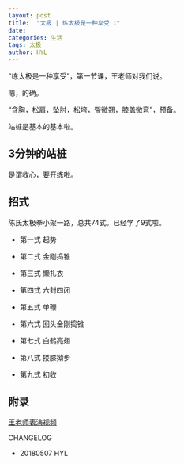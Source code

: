 ```yaml
---
layout: post
title:  "太极 | 练太极是一种享受 1"
date:   
categories: 生活
tags: 太极
author: HYL
---
```


“练太极是一种享受”，第一节课，王老师对我们说。

嗯，的确。

“含胸，松肩，坠肘，松垮，臀微翘，膝盖微弯”，预备。

站桩是基本的基本啦。

## 3分钟的站桩

是谓收心，要开练啦。

## 招式

陈氏太极拳小架一路，总共74式。已经学了9式啦。

- 第一式 起势

- 第二式 金刚捣锥

- 第三式 懒扎衣

- 第四式 六封四闭

- 第五式 单鞭

- 第六式 回头金刚捣锥

- 第七式 白鹤亮翅

- 第八式 搂膝拗步

- 第九式 初收



## 附录

[王老师表演视频](http://new-play.tudou.com/v/606964471.html?)


CHANGELOG

- 20180507 HYL

